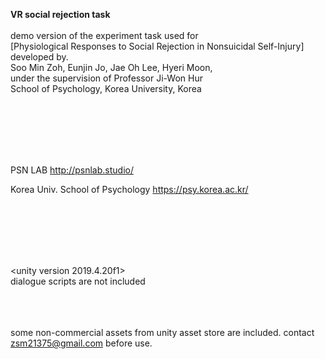 **VR social rejection task**<br/>
<br/>
demo version of the experiment task used for<br/>
[Physiological Responses to Social Rejection in Nonsuicidal Self-Injury]
<br/>
developed by.<br/>
Soo Min Zoh, Eunjin Jo, Jae Oh Lee, Hyeri Moon,<br/>
under the supervision of Professor Ji-Won Hur
<br/>
School of Psychology, Korea University, Korea



<br/><br/><br/><br/>
<br/>

PSN LAB http://psnlab.studio/

Korea Univ. School of Psychology https://psy.korea.ac.kr/



<br/><br/><br/><br/><br/>


<unity version 2019.4.20f1><br/>
dialogue scripts are not included



<br/><br/><br/>
some non-commercial assets from unity asset store are included. contact zsm21375@gmail.com before use.
<br/><br/><br/><br/>
